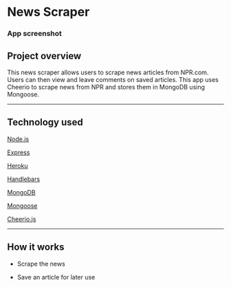 <h1>News Scraper</h1>




<h3> App screenshot </h3>



<h2> Project overview</h2>
This news scraper allows users to scrape news articles from NPR.com. Users can then view and leave comments on saved articles. This app uses Cheerio to scrape news from NPR and stores them in MongoDB using Mongoose. 

<hr></hr>

<h2>Technology used</h2>

[Node.js](https://nodejs.org/en/)

[Express](https://expressjs.com/)

[Heroku](https://heroku.com/)

[Handlebars](https://handlebarsjs.com/)

[MongoDB](https://www.mongodb.com/)

[Mongoose](https://mongoosejs.com/)

[Cheerio.js](https://cheerio.js.org/)

<hr></hr>

<h2>How it works</h2>

- Scrape the news

<p></p>



- Save an article for later use
